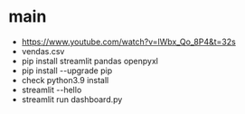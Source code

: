 # main
- https://www.youtube.com/watch?v=lWbx_Qo_8P4&t=32s
- vendas.csv
- pip install streamlit pandas openpyxl
- pip install --upgrade pip
- check python3.9 install
- streamlit --hello
- streamlit run dashboard.py